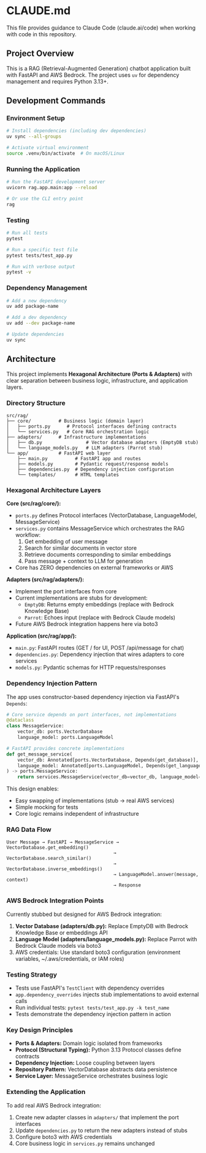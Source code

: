 # CLAUDE.md

This file provides guidance to Claude Code (claude.ai/code) when working with code in this repository.

## Project Overview

This is a RAG (Retrieval-Augmented Generation) chatbot application built with FastAPI and AWS Bedrock. The project uses `uv` for dependency management and requires Python 3.13+.

## Development Commands

### Environment Setup
```bash
# Install dependencies (including dev dependencies)
uv sync --all-groups

# Activate virtual environment
source .venv/bin/activate  # On macOS/Linux
```

### Running the Application
```bash
# Run the FastAPI development server
uvicorn rag.app.main:app --reload

# Or use the CLI entry point
rag
```

### Testing
```bash
# Run all tests
pytest

# Run a specific test file
pytest tests/test_app.py

# Run with verbose output
pytest -v
```

### Dependency Management
```bash
# Add a new dependency
uv add package-name

# Add a dev dependency
uv add --dev package-name

# Update dependencies
uv sync
```

## Architecture

This project implements **Hexagonal Architecture (Ports & Adapters)** with clear separation between business logic, infrastructure, and application layers.

### Directory Structure

```
src/rag/
├── core/          # Business logic (domain layer)
│   ├── ports.py      # Protocol interfaces defining contracts
│   └── services.py   # Core RAG orchestration logic
├── adapters/      # Infrastructure implementations
│   ├── db.py                # Vector database adapters (EmptyDB stub)
│   └── language_models.py   # LLM adapters (Parrot stub)
└── app/           # FastAPI web layer
    ├── main.py          # FastAPI app and routes
    ├── models.py        # Pydantic request/response models
    ├── dependencies.py  # Dependency injection configuration
    └── templates/       # HTML templates
```

### Hexagonal Architecture Layers

**Core (src/rag/core/):**
- `ports.py` defines Protocol interfaces (VectorDatabase, LanguageModel, MessageService)
- `services.py` contains MessageService which orchestrates the RAG workflow:
  1. Get embedding of user message
  2. Search for similar documents in vector store
  3. Retrieve documents corresponding to similar embeddings
  4. Pass message + context to LLM for generation
- Core has ZERO dependencies on external frameworks or AWS

**Adapters (src/rag/adapters/):**
- Implement the port interfaces from core
- Current implementations are stubs for development:
  - `EmptyDB`: Returns empty embeddings (replace with Bedrock Knowledge Base)
  - `Parrot`: Echoes input (replace with Bedrock Claude models)
- Future AWS Bedrock integration happens here via boto3

**Application (src/rag/app/):**
- `main.py`: FastAPI routes (GET / for UI, POST /api/message for chat)
- `dependencies.py`: Dependency injection that wires adapters to core services
- `models.py`: Pydantic schemas for HTTP requests/responses

### Dependency Injection Pattern

The app uses constructor-based dependency injection via FastAPI's `Depends`:

```python
# Core service depends on port interfaces, not implementations
@dataclass
class MessageService:
    vector_db: ports.VectorDatabase
    language_model: ports.LanguageModel

# FastAPI provides concrete implementations
def get_message_service(
    vector_db: Annotated[ports.VectorDatabase, Depends(get_database)],
    language_model: Annotated[ports.LanguageModel, Depends(get_language_model)],
) -> ports.MessageService:
    return services.MessageService(vector_db=vector_db, language_model=language_model)
```

This design enables:
- Easy swapping of implementations (stub → real AWS services)
- Simple mocking for tests
- Core logic remains independent of infrastructure

### RAG Data Flow

```
User Message → FastAPI → MessageService → VectorDatabase.get_embedding()
                                       → VectorDatabase.search_similar()
                                       → VectorDatabase.inverse_embeddings()
                                       → LanguageModel.answer(message, context)
                                       → Response
```

### AWS Bedrock Integration Points

Currently stubbed but designed for AWS Bedrock integration:

1. **Vector Database (adapters/db.py):** Replace EmptyDB with Bedrock Knowledge Base or embeddings API
2. **Language Model (adapters/language_models.py):** Replace Parrot with Bedrock Claude models via boto3
3. AWS credentials: Use standard boto3 configuration (environment variables, ~/.aws/credentials, or IAM roles)

### Testing Strategy

- Tests use FastAPI's `TestClient` with dependency overrides
- `app.dependency_overrides` injects stub implementations to avoid external calls
- Run individual tests: `pytest tests/test_app.py -k test_name`
- Tests demonstrate the dependency injection pattern in action

### Key Design Principles

- **Ports & Adapters:** Domain logic isolated from frameworks
- **Protocol (Structural Typing):** Python 3.13 Protocol classes define contracts
- **Dependency Injection:** Loose coupling between layers
- **Repository Pattern:** VectorDatabase abstracts data persistence
- **Service Layer:** MessageService orchestrates business logic

### Extending the Application

To add real AWS Bedrock integration:

1. Create new adapter classes in `adapters/` that implement the port interfaces
2. Update `dependencies.py` to return the new adapters instead of stubs
3. Configure boto3 with AWS credentials
4. Core business logic in `services.py` remains unchanged
